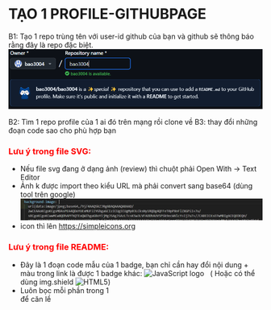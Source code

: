 # TẠO 1 PROFILE-GITHUBPAGE

B1: Tạo 1 repo trùng tên với user-id github của bạn và github sẽ thông báo rằng đây là repo đặc biệt.
![alt text](img/image-1.png)

B2: Tìm 1 repo profile của 1 ai đó trên mạng rồi clone về
B3: thay đổi những đoạn code sao cho phù hợp bạn


### <span style="color:red;">Lưu ý trong file SVG:</span>
- Nếu file svg đang ở dạng ảnh (review) thì chuột phải Open With -> Text Editor
- Ảnh k được import theo kiểu URL mà phải convert sang base64 (dùng tool trên google)
![alt text](img/image.png)
- icon thì lên https://simpleicons.org
### <span style="color:red;">Lưu ý trong file README:</span>
- Đây là 1 đoạn code mẫu của 1 badge, bạn chỉ cần hay đổi nội dung + màu trong link là được 1 badge khác:
<span><img src="https://img.shields.io/badge/JavaScript-282C34?logo=javascript&logoColor=F7DF1E" alt="JavaScript logo" title="JavaScript" height="25" /></span>
&nbsp;
( Hoặc có thể dùng img.shield
![HTML5](https://img.shields.io/badge/html5-%23E34F26.svg?style=for-the-badge&logo=html5&logoColor=white))
- Luôn bọc mỗi phần trong 1 <div align="center"> </div> để căn lề